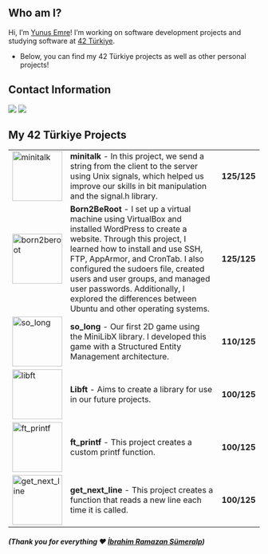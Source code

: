 ## Who am I?
Hi, I’m <a href="https://sumeralp.online">Yunus Emre</a>! I’m working on software development projects and studying software at <a href="https://42istanbul.com.tr">42 Türkiye</a>.
- Below, you can find my 42 Türkiye projects as well as other personal projects!

## Contact Information
<a href="mailto:name@email.com">![](https://img.shields.io/badge/Gmail-emresmrlp@gmail.com-red)</a> 
<a href="https://linkedin.com/in/emresmrlp">![](https://img.shields.io/badge/Linkedin-emresmrlp-blue)</a>

## My 42 Türkiye Projects

<table>
  <tr>
    <td>
      <a href="https://github.com/emresmrlp/minitalk">
        <img src="https://github.com/user-attachments/assets/971cc282-d42f-4ab4-8c4a-55061e97aa4d" alt="minitalk" width="100">
      </a>
    </td>
    <td>
      <strong>minitalk</strong> - In this project, we send a string from the client to the server using Unix signals, which helped us improve our skills in bit manipulation and the signal.h library.
    </td>
    <td>
      <strong>125/125</strong>
    </td>
  </tr>
  <tr>
    <td>
      <a href="https://github.com/emresmrlp">
        <img src="https://github.com/user-attachments/assets/a9d4b12c-3c0d-428c-875a-84c529fb6783" alt="born2beroot" width="100">
      </a>
    </td>
    <td>
      <strong>Born2BeRoot</strong> - I set up a virtual machine using VirtualBox and installed WordPress to create a website. Through this project, I learned how to install and use SSH, FTP, AppArmor, and CronTab. I also configured the sudoers file, created users and user groups, and managed user passwords. Additionally, I explored the differences between Ubuntu and other operating systems.
    </td>
    <td>
      <strong>125/125</strong>
    </td>
  </tr>
  <tr>
    <td>
      <a href="https://github.com/emresmrlp/so-long">
        <img src="https://github.com/user-attachments/assets/7289017d-0ac9-4384-9bb6-44aa0d501746" alt="so_long" width="100">
      </a>
    </td>
    <td>
      <strong>so_long</strong> - Our first 2D game using the MiniLibX library. I developed this game with a Structured Entity Management architecture.
    </td>
    <td>
      <strong>110/125</strong>
    </td>
  </tr>
  <tr>
    <td>
      <a href="https://github.com/emresmrlp/libft">
        <img src="https://github.com/user-attachments/assets/986692d8-12d9-4c44-a7ed-eafd07c208c3" alt="libft" width="100">
      </a>
    </td>
    <td>
      <strong>Libft</strong> - Aims to create a library for use in our future projects.
    </td>
    <td>
      <strong>100/125</strong>
    </td>
  </tr>
  <tr>
    <td>
      <a href="https://github.com/emresmrlp/ft_printf">
        <img src="https://github.com/user-attachments/assets/d5c29a19-5aa9-44b9-9fed-1c32c5eff323" alt="ft_printf" width="100">
      </a>
    </td>
    <td>
      <strong>ft_printf</strong> - This project creates a custom printf function.
    </td>
    <td>
      <strong>100/125</strong>
    </td>
  </tr>
  <tr>
    <td>
      <a href="https://github.com/emresmrlp/get_next_line">
        <img src="https://github.com/user-attachments/assets/f30339a3-6ef7-47c6-9256-9f939ed8c0d4" alt="get_next_line" width="100">
      </a>
    </td>
    <td>
      <strong>get_next_line</strong> - This project creates a function that reads a new line each time it is called.
    </td>
    <td>
      <strong>100/125</strong>
    </td>
  </tr>
</table>

##### (_Thank you for everything ♥ <a href="https://ibrahimsumeralp.com">İbrahim Ramazan Sümeralp</a>_)
